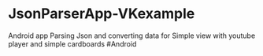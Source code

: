 # JsonParserApp-VKexample
Android app Parsing Json and converting data for Simple view with youtube player and simple cardboards
#Android
